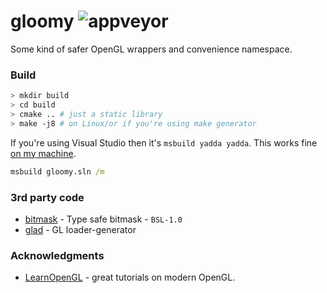 # gloomy ![appveyor](https://img.shields.io/appveyor/build/bittersweetshimmer/gloomy?style=flat-square)
Some kind of safer OpenGL wrappers and convenience namespace.

### Build
```sh
> mkdir build
> cd build
> cmake .. # just a static library
> make -j8 # on Linux/or if you're using make generator
```
If you're using Visual Studio then it's `msbuild yadda yadda`. This works fine [on my machine](https://i.imgur.com/f5uGQ.jpg).
```cmd
msbuild gloomy.sln /m
```

### 3rd party code
- [bitmask](https://github.com/oliora/bitmask) - Type safe bitmask - `BSL-1.0`
- [glad](https://glad.dav1d.de/) - GL loader-generator

### Acknowledgments
- [LearnOpenGL](https://learnopengl.com/) - great tutorials on modern OpenGL.
